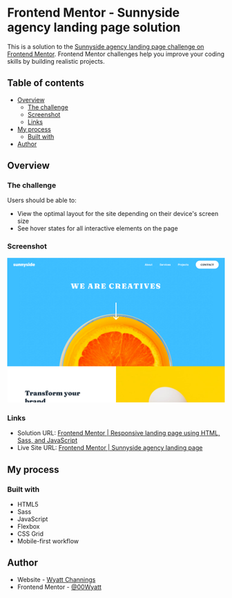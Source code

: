 # Frontend Mentor - Sunnyside agency landing page solution

This is a solution to the [Sunnyside agency landing page challenge on Frontend Mentor](https://www.frontendmentor.io/challenges/sunnyside-agency-landing-page-7yVs3B6ef). Frontend Mentor challenges help you improve your coding skills by building realistic projects.

## Table of contents

- [Overview](#overview)
  - [The challenge](#the-challenge)
  - [Screenshot](#screenshot)
  - [Links](#links)
- [My process](#my-process)
  - [Built with](#built-with)
- [Author](#author)

## Overview

### The challenge

Users should be able to:

- View the optimal layout for the site depending on their device's screen size
- See hover states for all interactive elements on the page

### Screenshot

![Frontend Mentor - Sunnyside agency landing page](images/screenshot-sunnyside-agency.png)

### Links

- Solution URL: [Frontend Mentor | Responsive landing page using HTML, Sass, and JavaScript](https://www.frontendmentor.io/solutions/responsive-landing-page-using-html-sass-and-javascript-a-FmRKDvUs)
- Live Site URL: [Frontend Mentor | Sunnyside agency landing page](https://00wyatt.github.io/fem-sunnyside-agency/)

## My process

### Built with

- HTML5
- Sass
- JavaScript
- Flexbox
- CSS Grid
- Mobile-first workflow

## Author

- Website - [Wyatt Channings](https://wyattchannings.com/)
- Frontend Mentor - [@00Wyatt](https://www.frontendmentor.io/profile/00Wyatt)

